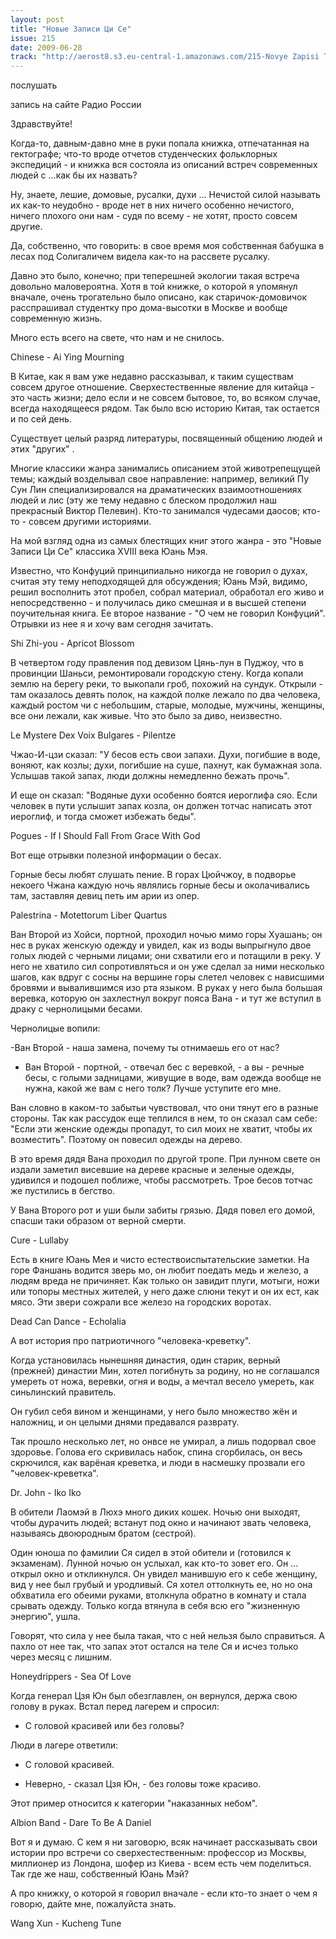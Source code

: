 ```yaml
---
layout: post
title: "Новые Записи Ци Се"
issue: 215
date: 2009-06-28
track: "http://aerost8.s3.eu-central-1.amazonaws.com/215-Novye Zapisi Tsi Se.mp3"
---
```


послушать

запись на сайте Радио России

Здравствуйте!

Когда-то, давным-давно мне в руки попала книжка, отпечатанная на гектографе; что-то вроде отчетов студенческих фольклорных экспедиций - и книжка вся состояла из описаний встреч современных людей с ...как бы их назвать?

Ну, знаете, лешие, домовые, русалки, духи ... Нечистой силой называть их как-то неудобно - вроде нет в них ничего особенно нечистого, ничего плохого они нам - судя по всему - не хотят, просто совсем другие.

Да, собственно, что говорить: в свое время моя собственная бабушка в лесах под Солигаличем видела как-то на рассвете русалку.

Давно это было, конечно; при теперешней экологии такая встреча довольно маловероятна. Хотя в той книжке, о которой я упомянул вначале, очень трогательно было описано, как старичок-домовичок расспрашивал студентку про дома-высотки в Москве и вообще современную жизнь.

Много есть всего на свете, что нам и не снилось.

Chinese - Ai Ying Mourning

В Китае, как я вам уже недавно рассказывал, к таким существам совсем другое отношение. Сверхестественные явление для китайца - это часть жизни; дело если и не совсем бытовое, то, во всяком случае, всегда находящееся рядом. Так было всю историю Китая, так остается и по сей день.

Существует целый разряд литературы, посвященный общению людей и этих "других" .

Многие классики жанра занимались описанием этой животрепещущей темы; каждый возделывал свое направление: например, великий Пу Сун Лин специализировался на драматических взаимоотношениях людей и лис (эту же тему недавно с блеском продолжил наш прекрасный Виктор Пелевин). Кто-то занимался чудесами даосов; кто-то - совсем другими историями.

На мой взгляд одна из самых блестящих книг этого жанра - это "Новые Записи Ци Се" классика XVIII века Юань Мэя.

Известно, что Конфуций принципиально никогда не говорил о духах, считая эту тему неподходящей для обсуждения; Юань Мэй, видимо, решил восполнить этот пробел, собрал материал, обработал его живо и непосредственно - и получилась дико смешная и в высшей степени поучительная книга. Ее второе название - "О чем не говорил Конфуций". Отрывки из нее я и хочу вам сегодня зачитать.

Shi Zhi-you - Apricot Blossom

В четвертом году правления под девизом Цянь-лун в Пуджоу, что в провинции Шаньси, ремонтировали городскую стену. Когда копали землю на берегу реки, то выкопали гроб, похожий на сундук. Открыли - там оказалось девять полок, на каждой полке лежало по два человека, каждый ростом чи с небольшим, старые, молодые, мужчины, женщины, все они лежали, как живые. Что это было за диво, неизвестно.

Le Mystere Dex Voix Bulgares - Pilentze

Чжао-И-цзи сказал: "У бесов есть свои запахи. Духи, погибшие в воде, воняют, как козлы; духи, погибшие на суше, пахнут, как бумажная зола. Услышав такой запах, люди должны немедленно бежать прочь".

И еще он сказал: "Водяные духи особенно боятся иероглифа сяо. Если человек в пути услышит запах козла, он должен тотчас написать этот иероглиф, и тогда сможет избежать беды".

Pogues - If I Should Fall From Grace With God

Вот еще отрывки полезной информации о бесах.

Горные бесы любят слушать пение. В горах Цюйчжоу, в подворье некоего Чжана каждую ночь являлись горные бесы и околачивались там, заставляя девиц петь им арии из опер.

Palestrina - Motettorum Liber Quartus

Ван Второй из Хойси, портной, проходил ночью мимо горы Хуашань; он нес в руках женскую одежду и увидел, как из воды выпрыгнуло двое голых людей с черными лицами; они схватили его и потащили в реку. У него не хватило сил сопротивляться и он уже сделал за ними несколько шагов, как вдруг с сосны на вершине горы слетел человек с нависшими бровями и вывалившимся изо рта языком. В руках у него была большая веревка, которую он захлестнул вокруг пояса Вана - и тут же вступил в драку с чернолицыми бесами.

Чернолицые вопили:

-Ван Второй - наша замена, почему ты отнимаешь его от нас?

- Ван Второй - портной, - отвечал бес с веревкой, - а вы - речные бесы, с голыми задницами, живущие в воде, вам одежда вообще не нужна, какой же вам с него толк? Лучше уступите его мне.

Ван словно в каком-то забытьи чувствовал, что они тянут его в разные стороны. Так как рассудок еще теплился в нем, то он сказал сам себе: "Если эти женские одежды пропадут, то сил моих не хватит, чтобы их возместить". Поэтому он повесил одежды на дерево.

В это время дядя Вана проходил по другой тропе. При лунном свете он издали заметил висевшие на дереве красные и зеленые одежды, удивился и подошел поближе, чтобы рассмотреть. Трое бесов тотчас же пустились в бегство.

У Вана Второго рот и уши были забиты грязью. Дядя повел его домой, спасши таки образом от верной смерти.

Cure - Lullaby

Есть в книге Юань Мея и чисто естествоиспытательские заметки. На горе Фаншань водится зверь мо, он любит поедать медь и железо, а людям вреда не причиняет. Как только он завидит плуги, мотыги, ножи или топоры местных жителей, у него даже слюни текут и он их ест, как мясо. Эти звери сожрали все железо на городских воротах.

Dead Can Dance - Echolalia

А вот история про патриотичного "человека-креветку".

Когда установилась нынешняя династия, один старик, верный (прежней) династии Мин, хотел погибнуть за родину, но не соглашался умереть от ножа, веревки, огня и воды, а мечтал весело умереть, как синьлинский правитель.

Он губил себя вином и женщинами, у него было множество жён и наложниц, и он целыми днями предавался разврату.

Так прошло несколько лет, но онвсе не умирал, а лишь подорвал свое здоровье. Голова его скривилась набок, спина сгорбилась, он весь скрючился, как варёная креветка, и люди в насмешку прозвали его "человек-креветка".

Dr. John - Iko Iko

В обители Лаомэй в Люхэ много диких кошек. Ночью они выходят, чтобы дурачить людей; встанут под окно и начинают звать человека, называясь двоюродным братом (сестрой).

Один юноша по фамилии Ся сидел в этой обители и (готовился к экзаменам). Лунной ночью он услыхал, как кто-то зовет его. Он ... открыл окно и откликнулся. Он увидел манившую его к себе женщину, вид у нее был грубый и уродливый. Ся хотел оттолкнуть ее, но но она обхватила его обеими руками, втолкнула обратно в комнату и стала срывать одежду. Только когда втянула в себя всю его "жизненную энергию", ушла.

Говорят, что сила у нее была такая, что с ней нельзя было справиться. А пахло от нее так, что запах этот остался на теле Ся и исчез только через месяц с лишним.

Honeydrippers - Sea Of Love

Когда генерал Цзя Юн был обезглавлен, он вернулся, держа свою голову в руках. Встал перед лагерем и спросил:

- С головой красивей или без головы?

Люди в лагере ответили:

- С головой красивей.

- Неверно, - сказал Цзя Юн, - без головы тоже красиво.

Этот пример относится к категории "наказанных небом".

Albion Band - Dare To Be A Daniel

Вот я и думаю. С кем я ни заговорю, всяк начинает рассказывать свои истории про встречи со сверхестественным: профессор из Москвы, миллионер из Лондона, шофер из Киева - всем есть чем поделиться. Так где же наш, собственный Юань Мэй?

А про книжку, о которой я говорил вначале - если кто-то знает о чем я говорю, дайте мне, пожалуйста знать.

Wang Xun - Kucheng Tune
